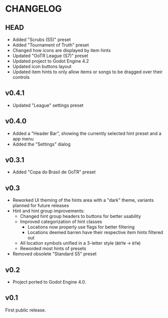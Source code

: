 # CHANGELOG

## HEAD
- Added "Scrubs (S5)" preset
- Added "Tournament of Truth" preset
- Changed how icons are displayed by item hints
- Updated "OoTR League (S7)" preset
- Updated project to Godot Engine 4.2
- Updated icon buttons layout
- Updated item hints to only allow items or songs to be dragged over their
  controls


## v0.4.1
- Updated "League" settings preset


## v0.4.0

- Added a "Header Bar", showing the currently selected hint preset and a app
  menu
- Added the "Settings" dialog


## v0.3.1

- Added "Copa do Brasil de OoTR" preset


## v0.3

- Reworked UI theming of the hints area with a "dark" theme, variants planned
  for future releases
- Hint and hint group improvements:
  - Changed hint group headers to buttons for better usability
  - Improved categorization of hint classes
    - Locations now properly use flags for better filtering
    - Locations deemed barren have their respective item hints filtered out
  - All location symbols unified in a 3-letter style (`BOTW` → `BTW`)
  - Reworded most hints of presets
- Removed obsolete "Standard S5" preset


## v0.2

- Project ported to Godot Engine 4.0.


## v0.1

First public release.
